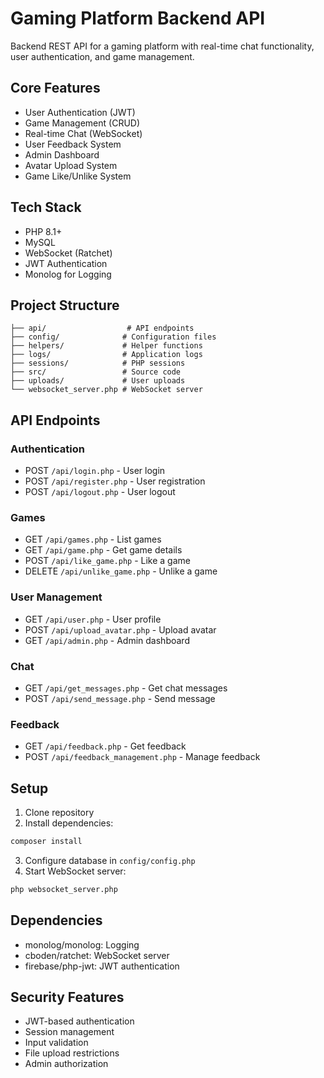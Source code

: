 # Gaming Platform Backend API

Backend REST API for a gaming platform with real-time chat functionality, user authentication, and game management.

## Core Features

- User Authentication (JWT)
- Game Management (CRUD)
- Real-time Chat (WebSocket)
- User Feedback System
- Admin Dashboard
- Avatar Upload System
- Game Like/Unlike System

## Tech Stack

- PHP 8.1+
- MySQL
- WebSocket (Ratchet)
- JWT Authentication
- Monolog for Logging

## Project Structure

```
├── api/                  # API endpoints
├── config/              # Configuration files
├── helpers/             # Helper functions
├── logs/                # Application logs
├── sessions/            # PHP sessions
├── src/                 # Source code
├── uploads/             # User uploads
└── websocket_server.php # WebSocket server
```

## API Endpoints

### Authentication
- POST `/api/login.php` - User login
- POST `/api/register.php` - User registration
- POST `/api/logout.php` - User logout

### Games
- GET `/api/games.php` - List games
- GET `/api/game.php` - Get game details
- POST `/api/like_game.php` - Like a game
- DELETE `/api/unlike_game.php` - Unlike a game

### User Management
- GET `/api/user.php` - User profile
- POST `/api/upload_avatar.php` - Upload avatar
- GET `/api/admin.php` - Admin dashboard

### Chat
- GET `/api/get_messages.php` - Get chat messages
- POST `/api/send_message.php` - Send message

### Feedback
- GET `/api/feedback.php` - Get feedback
- POST `/api/feedback_management.php` - Manage feedback

## Setup

1. Clone repository
2. Install dependencies:
```bash
composer install
```
3. Configure database in `config/config.php`
4. Start WebSocket server:
```bash
php websocket_server.php
```

## Dependencies

- monolog/monolog: Logging
- cboden/ratchet: WebSocket server
- firebase/php-jwt: JWT authentication

## Security Features

- JWT-based authentication
- Session management
- Input validation
- File upload restrictions
- Admin authorization
